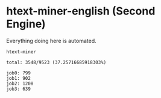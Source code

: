# htext-miner-english (Second Engine)

Everything doing here is automated.

```
htext-miner

total: 3548/9523 (37.25716685918303%)

job0: 799
job1: 902
job2: 1208
job3: 639
```